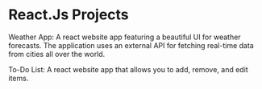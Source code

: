 # React.Js Projects
Weather App: A react website app featuring a beautiful UI for weather forecasts. The application uses an external
API for fetching real-time data from cities all over the world.

To-Do List: A react website app that allows you to add, remove, and edit items.
